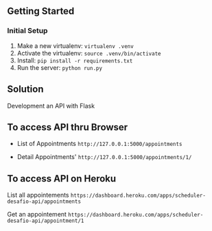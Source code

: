 Getting Started
---------------

### Initial Setup ###
1. Make a new virtualenv: ``virtualenv .venv``
2. Activate the virtualenv: ``source .venv/bin/activate``
3. Install: ``pip install -r requirements.txt``
4. Run the server: ``python run.py``

Solution
-------------------
Development an API with Flask

To access API thru Browser
------------------------------
* List of Appointments
 ``http://127.0.0.1:5000/appointments`` 

* Detail Appointments'
 ``http://127.0.0.1:5000/appointments/1/``


To access API on Heroku
------------------------------
List all appointements
``https://dashboard.heroku.com/apps/scheduler-desafio-api/appointments``

Get an appointement
``https://dashboard.heroku.com/apps/scheduler-desafio-api/appointment/1``
